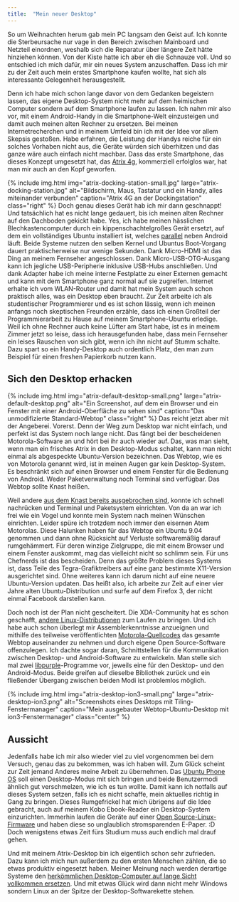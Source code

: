 ```yaml
---
title:  "Mein neuer Desktop"
---
```

So um Weihnachten herum gab mein PC langsam den Geist auf. Ich konnte die Sterbeursache nur vage in den Bereich zwischen Mainboard und Netzteil einordnen, weshalb sich die Reparatur über längere Zeit hätte hinziehen können. Von der Kiste hatte ich aber eh die Schnauze voll. Und so entschied ich mich dafür, mir ein neues System anzuschaffen. Dass ich mir zu der Zeit auch mein erstes Smartphone kaufen wollte, hat sich als interessante Gelegenheit herausgestellt.

Denn ich habe mich schon lange davor von dem Gedanken begeistern lassen, das eigene Desktop-System nicht mehr auf dem heimischen Computer sondern auf dem Smartphone laufen zu lassen. Ich nahm mir also vor, mit einem Android-Handy in die Smartphone-Welt einzusteigen und damit auch meinen alten Rechner zu ersetzen. Bei meinen Internetrecherchen und in meinem Umfeld bin ich mit der Idee vor allem Skepsis gestoßen. Habe erfahren, die Leistung der Handys reiche für ein solches Vorhaben nicht aus, die Geräte würden sich überhitzen und das ganze wäre auch einfach nicht machbar. Dass das erste Smartphone, das dieses Konzept umgesetzt hat, das <a href="http://www.youtube.com/watch?v=ge5UWtV4u7A">Atrix 4g</a>, kommerziell erfolglos war, hat man mir auch an den Kopf geworfen.

{% include img.html
	img="atrix-docking-station-small.jpg"
	large="atrix-docking-station.jpg"
	alt="Bildschirm, Maus, Tastatur und ein Handy, alles miteinander verbunden"
	caption="Atrix 4G an der Dockingstation"
	class="right"
	%}
Doch genau dieses Gerät hab ich mir dann geschnappt! Und tatsächlich hat es nicht lange gedauert, bis ich meinen alten Rechner auf den Dachboden gekickt habe. Yes, ich habe meinen hässlichen Blechkastencomputer durch ein kippenschachtelgroßes Gerät ersetzt, auf dem ein vollständiges Ubuntu installiert ist, welches <a href="http://www.youtube.com/watch?v=3ctIO8CwJsk">parallel</a> neben Android läuft. Beide Systeme nutzen den selben Kernel und Ubuntus Boot-Vorgang dauert praktischerweise nur wenige Sekunden. Dank Micro-HDMI ist das Ding an meinem Fernseher angeschlossen. Dank Micro-USB-OTG-Ausgang kann ich jegliche USB-Peripherie inklusive USB-Hubs anschließen. Und dank Adapter habe ich meine interne Festplatte zu einer Externen gemacht und kann mit dem Smartphone ganz normal auf sie zugreifen. Internet erhalte ich vom WLAN-Router und damit hat mein System auch schon praktisch alles, was ein Desktop eben braucht. Zur Zeit arbeite ich als studentischer Programmierer und es ist schon lässig, wenn ich meinen anfangs noch skeptischen Freunden erzähle, dass ich einen Großteil der Programmierarbeit zu Hause auf meinem Smartphone-Ubuntu erledige. Weil ich ohne Rechner auch keine Lüfter am Start habe, ist es in meinem Zimmer jetzt so leise, dass ich herausgefunden habe, dass mein Fernseher ein leises Rauschen von sich gibt, wenn ich ihn nicht auf Stumm schalte. Dazu spart so ein Handy-Desktop auch ordentlich Platz, den man zum Beispiel für einen freshen Papierkorb nutzen kann.

<h2>Sich den Desktop erhacken</h2>

{% include img.html
	img="atrix-default-desktop-small.png"
	large="atrix-default-desktop.png"
	alt="Ein Screenshot, auf dem ein Browser und ein Fenster mit einer Android-Oberfläche zu sehen sind"
	caption="Das unmodifizierte Standard-Webtop"
	class="right"
	%}
Das reicht jetzt aber mit der Angeberei. Vorerst. Denn der Weg zum Desktop war nicht einfach, und perfekt ist das System noch lange nicht. Das fängt bei der bescheidenen Motorola-Software an und hört bei ihr auch wieder auf. Das, was man sieht, wenn man ein frisches Atrix in den Desktop-Modus schaltet, kann man nicht einmal als abgespeckte Ubuntu-Version bezeichnen. Das Webtop, wie es von Motorola genannt wird, ist in meinen Augen gar kein Desktop-System. Es beschränkt sich auf einen Browser und einem Fenster für die Bedienung von Android. Weder Paketverwaltung noch Terminal sind verfügbar. Das Webtop sollte Knast heißen.

Weil andere <a href="http://cpuchip.net/?p=39"> aus dem Knast bereits ausgebrochen sind</a>, konnte ich schnell nachrücken und Terminal und Paketsystem einrichten. Von da an war ich frei wie ein Vogel und konnte mein System nach meinen Wünschen einrichten. Leider spüre ich trotzdem noch immer den eisernen Atem Motorolas. Diese Halunken haben für das Webtop ein Ubuntu 9.04 genommen und dann ohne Rücksicht auf Verluste softwaremäßig darauf rumgehämmert. Für deren winzige Zielgruppe, die mit einem Browser und einem Fenster auskommt, mag das vielleicht nicht so schlimm sein. Für uns Chefnerds ist das bescheiden. Denn das größte Problem dieses Systems ist, dass Teile des Tegra-Grafiktreibers auf eine ganz bestimmte X11-Version ausgerichtet sind. Ohne weiteres kann ich darum nicht auf eine neuere Ubuntu-Version updaten. Das heißt also, ich arbeite zur Zeit auf einer vier Jahre alten Ubuntu-Distribution und surfe auf dem Firefox 3, der nicht einmal Facebook darstellen kann.

Doch noch ist der Plan nicht gescheitert. Die XDA-Community hat es schon geschafft, <a href="http://forum.xda-developers.com/showthread.php?t=1617684">andere Linux-Distributionen</a> zum Laufen zu bringen. Und ich habe auch schon überlegt mir Assemblerkenntnisse anzueignen und mithilfe des teilweise veröffentlichten <a href="http://sourceforge.net/motorola/atrix/home/Home/">Motorola-Quellcodes</a> das gesamte Webtop auseinander zu nehmen und durch eigene Open Source-Software offenzulegen. Ich dachte sogar daran, Schnittstellen für die Kommunikation zwischen Desktop- und Android-Software zu entwickeln. Man stelle sich mal zwei <a href="http://de.wikipedia.org/wiki/Pidgin_%28Instant_Messenger%29">libpurple</a>-Programme vor, jeweils eine für den Desktop- und den Android-Modus. Beide greifen auf dieselbe Bibliothek zurück und ein fließender Übergang zwischen beiden Modi ist problemlos möglich.

{% include img.html
	img="atrix-desktop-ion3-small.png"
	large="atrix-desktop-ion3.png"
	alt="Screenshots eines Desktops mit Tiling-Fenstermanager"
	caption="Mein ausgebauter Webtop-Ubuntu-Desktop mit ion3-Fenstermanager"
	class="center"
	%}

<h2>Aussicht</h2>

Jedenfalls habe ich mir also wieder viel zu viel vorgenommen bei dem Versuch, genau das zu bekommen, was ich haben will. Zum Glück scheint zur Zeit jemand Anderes meine Arbeit zu übernehmen. Das <a href="http://ikhaya.ubuntuusers.de/2013/01/02/canonical-praesentiert-das-ubuntu-phone-os/">Ubuntu Phone OS</a> soll einen Desktop-Modus mit sich bringen und beide Benutzermodi ähnlich gut verschmelzen, wie ich es tun wollte. Damit kann ich notfalls auf dieses System setzen, falls ich es nicht schaffe, mein aktuelles richtig in Gang zu bringen. Dieses Rumgefrickel hat mich übrigens auf die Idee gebracht, auch auf meinem Kobo Ebook-Reader ein Desktop-System einzurichten. Immerhin laufen die Geräte auf einer <a href="http://www.chauveau-central.net/pub/KoboTouch/">Open Source-Linux-Firmware</a> und haben diese so unglaublich stromsparenden E-Paper. :D Doch wenigstens etwas Zeit fürs Studium muss auch endlich mal drauf gehen.

Und mit meinem Atrix-Desktop bin ich eigentlich schon sehr zufrieden. Dazu kann ich mich nun außerdem zu den ersten Menschen zählen, die so etwas produktiv eingesetzt haben. Meiner Meinung nach werden derartige Systeme den <a href="http://www.youtube.com/watch?v=wzc0uMXGFBY">herkömmlichen Desktop-Computer auf lange Sicht vollkommen ersetzen</a>. Und mit etwas Glück wird dann nicht mehr Windows sondern Linux an der Spitze der Desktop-Softwarekette stehen.
